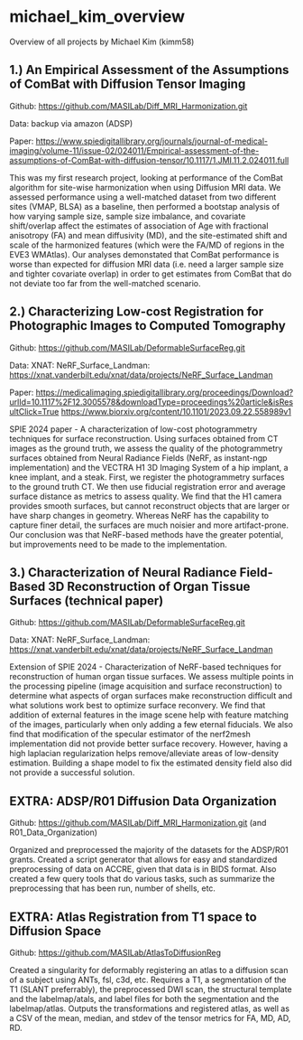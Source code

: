 # michael_kim_overview
Overview of all projects by Michael Kim (kimm58)



## 1.) An Empirical Assessment of the Assumptions of ComBat with Diffusion Tensor Imaging

Github: https://github.com/MASILab/Diff_MRI_Harmonization.git

Data: backup via amazon (ADSP)

Paper: https://www.spiedigitallibrary.org/journals/journal-of-medical-imaging/volume-11/issue-02/024011/Empirical-assessment-of-the-assumptions-of-ComBat-with-diffusion-tensor/10.1117/1.JMI.11.2.024011.full

This was my first research project, looking at performance of the ComBat algorithm for site-wise harmonization when using Diffusion MRI data. We assessed performance using a well-matched dataset from two different sites (VMAP, BLSA) as a baseline, then performed a bootstap analysis of how varying sample size, sample size imbalance, and covariate shift/overlap affect the estimates of association of Age with fractional anisotropy (FA) and mean diffusivity (MD), and the site-estimated shift and scale of the harmonized features (which were the FA/MD of regions in the EVE3 WMAtlas). Our analyses demonstated that ComBat performance is worse than expected for diffusion MRI data (i.e. need a larger sample size and tighter covariate overlap) in order to get estimates from ComBat that do not deviate too far from the well-matched scenario. 


## 2.) Characterizing Low-cost Registration for Photographic Images to Computed Tomography

Github: https://github.com/MASILab/DeformableSurfaceReg.git

Data: XNAT: NeRF_Surface_Landman: https://xnat.vanderbilt.edu/xnat/data/projects/NeRF_Surface_Landman

Paper: https://medicalimaging.spiedigitallibrary.org/proceedings/Download?urlId=10.1117%2F12.3005578&downloadType=proceedings%20article&isResultClick=True
https://www.biorxiv.org/content/10.1101/2023.09.22.558989v1


SPIE 2024 paper - A characterization of low-cost photogrammetry techniques for surface reconstruction. Using surfaces obtained from CT images as the ground truth, we assess the quality of the photogrammetry surfaces obtained from Neural Radiance Fields (NeRF, as instant-ngp implementation) and the VECTRA H1 3D Imaging System of a hip implant, a knee implant, and a steak.  First, we register the photogrammetry surfaces to the ground truth CT. We then use fiducial registration error and average surface distance as metrics to assess quality. We find that the H1 camera provides smooth surfaces, but cannot reconstruct objects that are larger or have sharp changes in geometry. Whereas NeRF has the capability to capture finer detail, the surfaces are much noisier and more artifact-prone. Our conclusion was that NeRF-based methods have the greater potential, but improvements need to be made to the implementation.


## 3.) Characterization of Neural Radiance Field-Based 3D Reconstruction of Organ Tissue Surfaces (technical paper)

Github: https://github.com/MASILab/DeformableSurfaceReg.git

Data: XNAT: NeRF_Surface_Landman: https://xnat.vanderbilt.edu/xnat/data/projects/NeRF_Surface_Landman


Extension of SPIE 2024 - Characterization of NeRF-based techniques for reconstruction of human organ tissue surfaces. We assess multiple points in the processing pipeline (image acquisition and surface reconstruction) to determine what aspects of organ surfaces make reconstruction difficult and what solutions work best to optimize surface reconvery. We find that addition of external features in the image scene help with feature matching of the images, particularly when only adding a few eternal fiducials. We also find that modification of the specular estimator of the nerf2mesh implementation did not provide better surface recovery. However, having a high laplacian regularization helps remove/alleviate areas of low-density estimation. Building a shape model to fix the estimated density field also did not provide a successful solution.

## EXTRA: ADSP/R01 Diffusion Data Organization

Github: https://github.com/MASILab/Diff_MRI_Harmonization.git (and R01_Data_Organization)

Organized and preprocessed the majority of the datasets for the ADSP/R01 grants. Created a script generator that allows for easy and standardized preprocessing of data on ACCRE, given that data is in BIDS format. Also created a few query tools that do various tasks, such as summarize the preprocessing that has been run, number of shells, etc.

## EXTRA: Atlas Registration from T1 space to Diffusion Space

Github: https://github.com/MASILab/AtlasToDiffusionReg

Created a singularity for deformably registering an atlas to a diffusion scan of a subject using ANTs, fsl, c3d, etc. Requires a T1, a segmentation of the T1 (SLANT preferrably), the preprocessed DWI scan, the structural template and the labelmap/atals, and label files for both the segmentation and the labelmap/atlas. Outputs the transformations and registered atlas, as well as a CSV of the mean, median, and stdev of the tensor metrics for FA, MD, AD, RD.
